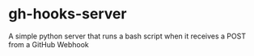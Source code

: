 # gh-hooks-server
A simple python server that runs a bash script when it receives a POST from a GitHub Webhook
